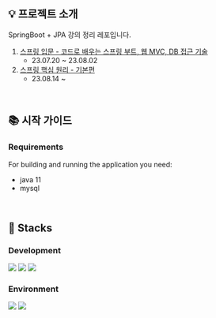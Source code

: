 ## 💡 프로젝트 소개

SpringBoot + JPA 강의 정리 레포입니다.
1. [스프링 입문 - 코드로 배우는 스프링 부트, 웹 MVC, DB 접근 기술](https://www.inflearn.com/course/스프링-입문-스프링부트)
   - 23.07.20 ~ 23.08.02
2. [스프링 핵심 원리 - 기본편](https://www.inflearn.com/course/스프링-핵심-원리-기본편/dashboard) 
   - 23.08.14 ~ 

<br />

## 📚 시작 가이드

### Requirements

For building and running the application you need:

- java 11
- mysql

<br>

## :frog: Stacks

### Development

<img src="https://img.shields.io/badge/INTELLIJ IDEA-000000?style=flat-square&logo=intellijidea&logoColor=white"> <img src="https://img.shields.io/badge/GIT-F05032?style=flat-square&logo=git&logoColor=white"> <img src="https://img.shields.io/badge/GITHUB-181717?style=flat-square&logo=github&logoColor=white">

### Environment

<img src="https://img.shields.io/badge/java-007396?style=for-the-badge&logo=java&logoColor=white">  <img src="https://img.shields.io/badge/mysql-4479A1?style=for-the-badge&logo=mysql&logoColor=white"> 
